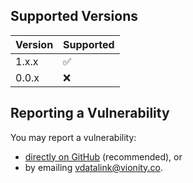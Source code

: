 ## Supported Versions

| Version | Supported          |
| ------- | ------------------ |
| 1.x.x   | :white_check_mark: |
| 0.0.x   | :x:                |

## Reporting a Vulnerability

You may report a vulnerability:

- [directly on GitHub](https://github.com/knokbak/vDATALINK/security/advisories/new) (recommended), or
- by emailing vdatalink@vionity.co.
